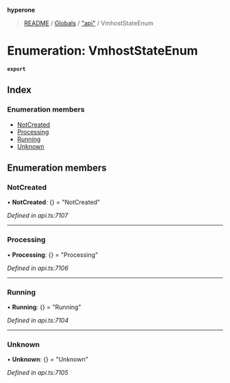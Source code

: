 **hyperone**

> [README](../README.md) / [Globals](../globals.md) / ["api"](../modules/_api_.md) / VmhostStateEnum

# Enumeration: VmhostStateEnum

**`export`** 

## Index

### Enumeration members

* [NotCreated](_api_.vmhoststateenum.md#notcreated)
* [Processing](_api_.vmhoststateenum.md#processing)
* [Running](_api_.vmhoststateenum.md#running)
* [Unknown](_api_.vmhoststateenum.md#unknown)

## Enumeration members

### NotCreated

•  **NotCreated**: {} = "NotCreated"

*Defined in api.ts:7107*

___

### Processing

•  **Processing**: {} = "Processing"

*Defined in api.ts:7106*

___

### Running

•  **Running**: {} = "Running"

*Defined in api.ts:7104*

___

### Unknown

•  **Unknown**: {} = "Unknown"

*Defined in api.ts:7105*
